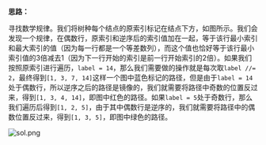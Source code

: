 **思路：**

寻找数学规律。我们将树种每个结点的原索引标记在结点下方，如图所示。我们会发现一个规律，在偶数行，原索引和逆序后的索引值加在一起，等于该行最小索引和最大索引的值（因为每一行都是一个等差数列），而这个值也恰好等于该行最小索引值的3倍减去1（因为下一行开始的索引是前一行开始索引的2倍）。如果我们按照原索引进行遍历，`label = 14`，那么我们需要做的操作就是每次取`label //= 2`，最终得到`[1, 3, 7, 14]`这样一个图中蓝色标记的路径，但是由于`label = 14`处于偶数行，所以逆序之后的路径是镜像的，我们就需要将路径中奇数的位置反过来，得到`[1, 3, 4, 14]`，即图中红色的路径。如果`label = 5`处于奇数行，那么我们遍历后得到`[1, 2, 5]`，由于其中偶数行是逆序的，我们就需要将路径中的偶数位置反过来，得到`[1, 3, 5]`，即图中绿色的路径。

![sol.png](http://qiniu.wenyuetech.cn/1104-1.png)
